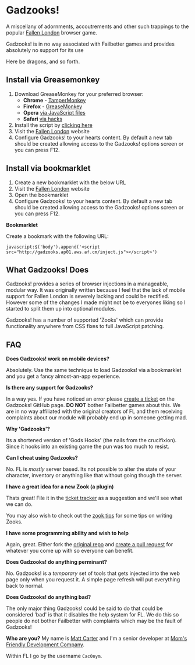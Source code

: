 Gadzooks!
=========
A miscellany of adornments, accoutrements and other such trappings to the popular [Fallen London](http://fallenlondon.storynexus.com) browser game.

Gadzooks! is in no way associated with Failbetter games and provides absolutely no support for its use

Here be dragons, and so forth.


Install via Greasemonkey
-----------------------------
1. Download GreaseMonkey for your preferred browser:
	* **Chrome** - [TamperMonkey](https://chrome.google.com/webstore/detail/tampermonkey/dhdgffkkebhmkfjojejmpbldmpobfkfo)
	* **Firefox** - [GreaseMonkey](https://addons.mozilla.org/en-US/firefox/addon/greasemonkey/)
	* **Opera** [via JavaScript files](http://www.ghacks.net/2008/08/10/greasemonkey-in-opera/)
	* **Safari** [via hacks](http://www.simplehelp.net/2007/11/14/how-to-run-greasemonkey-scripts-in-safari/)
2. Install the script by [clicking here](https://github.com/hash-bang/gadzooks/raw/master/gadzooks.greasemonkey.js)
3. Visit the [Fallen London](http://fallenlondon.storynexus.com) website
4. Configure Gadzooks! to your hearts content. By default a new tab should be created allowing access to the Gadzooks! options screen or you can press F12.


Install via bookmarklet
-----------------------
1. Create a new bookmarklet with the below URL
2. Visit the [Fallen London](http://fallenlondon.storynexus.com) website
3. Open the bookmarklet
4. Configure Gadzooks! to your hearts content. By default a new tab should be created allowing access to the Gadzooks! options screen or you can press F12.


**Bookmarklet**

Create a bookmark with the following URL: 

```
javascript:$('body').append('<script src="http://gadzooks.ap01.aws.af.cm/inject.js"></script>')
```



What Gadzooks! Does
-------------------
Gadzooks! provides a series of browser injections in a manageable, modular way.
It was originally written because I feel that the lack of mobile support for Fallen London is severely lacking and could be rectified. However some of the changes I made might not be to everyones liking so I started to split them up into optional modules.

Gadzooks! has a number of supported 'Zooks' which can provide functionality anywhere from CSS fixes to full JavaScript patching.


FAQ
---
**Does Gadzooks! work on mobile devices?**

Absolutely. Use the same technique to load Gadzooks! via a bookmarklet and you get a fancy almost-an-app experience.


**Is there any support for Gadzooks?**

In a way yes. If you have noticed an error please [create a ticket](https://github.com/hash-bang/gadzooks/issues) on the Gadzooks! GitHub page. **DO NOT** bother Failbetter games about this. We are in no way affiliated with the original creators of FL and them receiving complaints about our module will probably end up in someone getting mad.


**Why 'Gadzooks'?**

Its a shortened version of 'Gods Hooks' (the nails from the crucifixion). Since it hooks into an existing game the pun was too much to resist.


**Can I cheat using Gadzooks?**

No. FL is *mostly* server based. Its not possible to alter the state of your character, inventory or anything like that without going though the server.


**I have a great idea for a new Zook (a plugin)**

Thats great! File it in the [ticket tracker](https://github.com/hash-bang/gadzooks/issues) as a suggestion and we'll see what we can do.

You may also wish to check out the [zook tips](zooks.md) for some tips on writing Zooks.


**I have some programming ability and wish to help**

Again, great. Either fork the [original repo](https://github.com/hash-bang/gadzooks) and [create a pull request](https://help.github.com/articles/creating-a-pull-request) for whatever you come up with so everyone can benefit.


**Does Gadzooks! do anything perminant?**

No. Gadzooks! is a *temporary* set of tools that gets injected into the web page only when you request it. A simple page refresh will put everything back to normal.


**Does Gadzooks! do anything bad?**

The only major thing Gadzooks! could be said to do that could be considered 'bad' is that it disables the help system for FL. We do this so people do not bother Failbetter with complaints which may be the fault of Gadzooks!


**Who are you?**
My name is [Matt Carter](https://github.com/hash-bang) and I'm a senior developer at [Mom's Friendly Development Company](http://mfdc.biz).

Within FL I go by the username `Cac0nym`.

